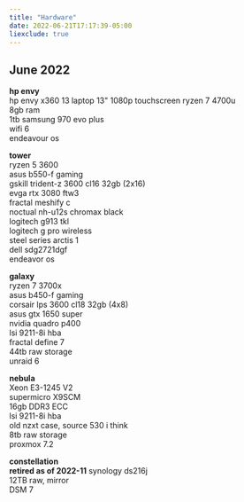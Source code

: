 ```yaml
---
title: "Hardware"
date: 2022-06-21T17:17:39-05:00
liexclude: true
---
```


## June 2022   
**hp envy**  
hp envy x360 13 laptop
13" 1080p touchscreen
ryzen 7 4700u  
8gb ram  
1tb samsung 970 evo plus  
wifi 6  
endeavour os  

**tower**  
ryzen 5 3600  
asus b550-f gaming  
gskill trident-z 3600 cl16 32gb (2x16)  
evga rtx 3080 ftw3  
fractal meshify c  
noctual nh-u12s chromax black  
logitech g913 tkl  
logitech g pro wireless  
steel series arctis 1  
dell sdg2721dgf  
endeavor os  

**galaxy**  
ryzen 7 3700x  
asus b450-f gaming  
corsair lps 3600 cl18 32gb (4x8)  
asus gtx 1650 super  
nvidia quadro p400  
lsi 9211-8i hba  
fractal define 7  
44tb raw storage  
unraid 6  

**nebula**  
Xeon E3-1245 V2  
supermicro X9SCM  
16gb DDR3 ECC  
lsi 9211-8i hba  
old nzxt case, source 530 i think  
8tb raw storage  
proxmox 7.2 

**constellation**  
**retired as of 2022-11**
synology ds216j  
12TB raw, mirror   
DSM 7   